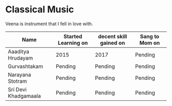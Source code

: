 # Classical Music 

Veena is instrument that I fell in love with.  

Name | Started Learning on | decent skill gained on | Sang to Mom on
------------ | ------------- | ------------- | -------------
Aaaditya Hrudayam | 2015 | 2017 | Pending
Gurvashtakam | Pending | Pending | Pending
Narayana Stotram | Pending | Pending | Pending
Sri Devi Khadgamaala | Pending | Pending | Pending
